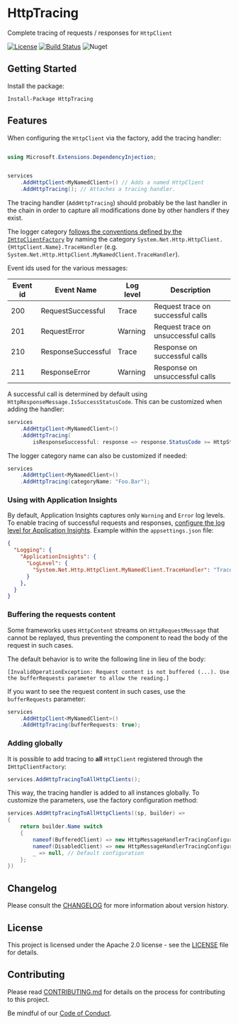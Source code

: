 # HttpTracing

Complete tracing of requests / responses for `HttpClient`


[![License](https://img.shields.io/badge/License-Apache%202.0-blue.svg)](LICENSE)
[![Build Status](https://dev.azure.com/nventive-public/nventive/_apis/build/status/nventive.HttpTracing?branchName=master)](https://dev.azure.com/nventive-public/nventive/_build/latest?definitionId=9&branchName=master)
![Nuget](https://img.shields.io/nuget/v/HttpTracing)

## Getting Started

Install the package:

```
Install-Package HttpTracing
```

## Features

When configuring the `HttpClient` via the factory, add the tracing handler:

```csharp

using Microsoft.Extensions.DependencyInjection;


services
    .AddHttpClient<MyNamedClient>() // Adds a named HttpClient
    .AddHttpTracing(); // Attaches a tracing handler.
```

The tracing handler (`AddHttpTracing`) should probably be the last handler in the
chain in order to capture all modifications done by other handlers if they exist.

The logger category [follows the conventions defined by the `IHttpClientFactory`](https://docs.microsoft.com/en-us/aspnet/core/fundamentals/http-requests?view=aspnetcore-2.2#logging)
by naming the category `System.Net.Http.HttpClient.{HttpClient.Name}.TraceHandler`
(e.g. `System.Net.Http.HttpClient.MyNamedClient.TraceHandler`).

Event ids used for the various messages:

| Event id | Event Name         | Log level | Description                         |
|----------|--------------------|-----------|-------------------------------------|
| 200      | RequestSuccessful  | Trace     | Request trace on successful calls   |
| 201      | RequestError       | Warning   | Request trace on unsuccessful calls |
| 210      | ResponseSuccessful | Trace     | Response on successful calls        |
| 211      | ResponseError      | Warning   | Response on unsuccessful calls      |

A successful call is determined by default using `HttpResponseMessage.IsSuccessStatusCode`.
This can be customized when adding the handler:

```csharp
services
    .AddHttpClient<MyNamedClient>()
    .AddHttpTracing(
        isResponseSuccessful: response => response.StatusCode >= HttpStatusCode.InternalServerError);
```

The logger category name can also be customized if needed:

```csharp
services
    .AddHttpClient<MyNamedClient>()
    .AddHttpTracing(categoryName: "Foo.Bar");
```

### Using with Application Insights

By default, Application Insights captures only `Warning` and `Error` log levels.
To enable tracing of successful requests and responses, [configure the log level for Application Insights](https://docs.microsoft.com/en-us/azure/azure-monitor/app/ilogger). 
Example within the `appsettings.json` file:

```json
{
  "Logging": {
    "ApplicationInsights": {
      "LogLevel": {
        "System.Net.Http.HttpClient.MyNamedClient.TraceHandler": "Trace"
      }
    },
  }
}
```

### Buffering the requests content

Some frameworks uses `HttpContent` streams on `HttpRequestMessage` that cannot be replayed, thus preventing the component
to read the body of the request in such cases.

The default behavior is to write the following line in lieu of the body:
```
[InvalidOperationException: Request content is not buffered (...). Use the bufferRequests parameter to allow the reading.]
```

If you want to see the request content in such cases, use the `bufferRequests` parameter:

```csharp
services
    .AddHttpClient<MyNamedClient>()
    .AddHttpTracing(bufferRequests: true);
```

### Adding globally

It is possible to add tracing to **all** `HttpClient` registered through the `IHttpClientFactory`:

```csharp
services.AddHttpTracingToAllHttpClients();
```

This way, the tracing handler is added to all instances globally.
To customize the parameters, use the factory configuration method:

```csharp
services.AddHttpTracingToAllHttpClients((sp, builder) =>
{
    return builder.Name switch
    {
        nameof(BufferedClient) => new HttpMessageHandlerTracingConfiguration { BufferRequests = true },
        nameof(DisabledClient) => new HttpMessageHandlerTracingConfiguration { Enabled = false },
        _ => null, // Default configuration
    };
})
```

## Changelog

Please consult the [CHANGELOG](CHANGELOG.md) for more information about version
history.

## License

This project is licensed under the Apache 2.0 license - see the
[LICENSE](LICENSE) file for details.

## Contributing

Please read [CONTRIBUTING.md](CONTRIBUTING.md) for details on the process for
contributing to this project.

Be mindful of our [Code of Conduct](CODE_OF_CONDUCT.md).
